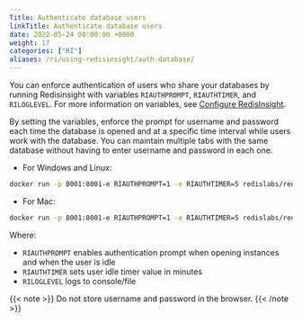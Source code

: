 ```yaml
---
Title: Authenticate database users
linkTitle: Authenticate database users
date: 2022-05-24 00:00:00 +0000
weight: 17
categories: ["RI"]
aliases: /ri/using-redisinsight/auth-database/
---
```

You can enforce authentication of users who share your databases by running Redisinsight with variables `RIAUTHPROMPT`,   `RIAUTHTIMER`, and `RILOGLEVEL`. For more information on variables, see [Configure RedisInsight](../../installing/configurations).

By setting the variables, enforce the prompt for username and password each time the database is opened and at a specific time interval while users work with the database. You can maintain multiple tabs with the same database without having to enter username and password in each one.

* For Windows and Linux:
```bash
docker run -p 8001:8001-e RIAUTHPROMPT=1 -e RIAUTHTIMER=5 redislabs/redisinsight # 5 minutes idle timer 
```

* For Mac:
```bash
docker run -p 8001:8001-e RIAUTHPROMPT=1 -e RIAUTHTIMER=5 redislabs/redisinsight # 5 minutes idle timer 
```

Where:
* `RIAUTHPROMPT` enables authentication prompt when opening instances and when the user is idle
* `RIAUTHTIMER` sets user idle timer value in minutes
* `RILOGLEVEL` logs to console/file

{{< note >}}
Do not store username and password in the browser.
{{< /note >}}


